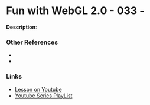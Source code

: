 # Fun with WebGL 2.0 - 033 - 
**Description**:


### Other References
* []()
* []()

### Links
* [Lesson on Youtube](https://youtu.be/-I7dFG3PyXc)
* [Youtube Series PlayList](https://www.youtube.com/playlist?list=PLMinhigDWz6emRKVkVIEAaePW7vtIkaIF)
